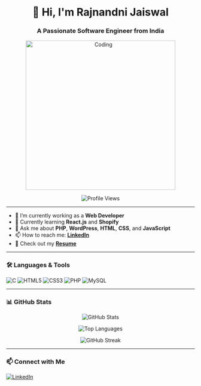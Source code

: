 <h1 align="center">👋 Hi, I'm Rajnandni Jaiswal</h1>
<h3 align="center">A Passionate Software Engineer from India</h3>

<p align="center">
  <img src="https://media.tenor.com/S59bPkT0pqcAAAAC/programming.gif" alt="Coding" width="400" />
</p>

<p align="center">
  <img src="https://komarev.com/ghpvc/?username=jaiswalrajnandni&label=Profile%20views&color=0e75b6&style=flat" alt="Profile Views" />
</p>

---

- 🔭 I’m currently working as a **Web Developer**
- 🌱 Currently learning **React.js** and **Shopify**
- 💬 Ask me about **PHP**, **WordPress**, **HTML**, **CSS**, and **JavaScript**
- 📫 How to reach me: **[LinkedIn](https://www.linkedin.com/in/rajnandni-jaiswal/)**
- 📄 Check out my [**Resume**](https://drive.google.com/file/d/12eJsdEYohyoRoaQya7hAvQeEErt69E_X/view?usp=sharing)

---

### 🛠️ Languages & Tools
<p align="left">
  <img src="https://img.shields.io/badge/C-00599C?style=for-the-badge&logo=c&logoColor=white" alt="C" />
  <img src="https://img.shields.io/badge/HTML5-E34F26?style=for-the-badge&logo=html5&logoColor=white" alt="HTML5" />
  <img src="https://img.shields.io/badge/CSS3-1572B6?style=for-the-badge&logo=css3&logoColor=white" alt="CSS3" />
  <img src="https://img.shields.io/badge/PHP-777BB4?style=for-the-badge&logo=php&logoColor=white" alt="PHP" />
  <img src="https://img.shields.io/badge/MySQL-00758F?style=for-the-badge&logo=mysql&logoColor=white" alt="MySQL" />
</p>

---

### 📊 GitHub Stats

<p align="center">
  <img src="https://github-readme-stats.vercel.app/api?username=jaiswalrajnandni&show_icons=true&theme=default&locale=en" alt="GitHub Stats" />
</p>

<p align="center">
  <img src="https://github-readme-stats.vercel.app/api/top-langs?username=jaiswalrajnandni&show_icons=true&locale=en&layout=compact" alt="Top Languages" />
</p>

<p align="center">
  <img src="https://github-readme-streak-stats.herokuapp.com/?user=jaiswalrajnandni&" alt="GitHub Streak" />
</p>

---

### 📫 Connect with Me
<p align="left">
  <a href="https://www.linkedin.com/in/rajnandni-jaiswal/" target="_blank">
    <img src="https://img.shields.io/badge/LinkedIn-blue?style=for-the-badge&logo=linkedin&logoColor=white" alt="LinkedIn" />
  </a>
</p>
